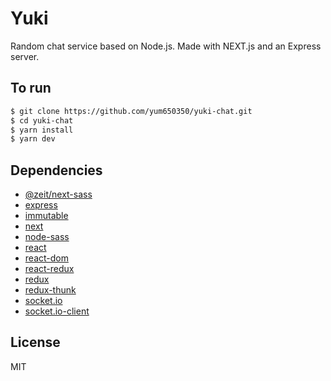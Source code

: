 # Yuki
Random chat service based on Node.js.
Made with NEXT.js and an Express server.

To run
----
```sh
$ git clone https://github.com/yum650350/yuki-chat.git
$ cd yuki-chat
$ yarn install
$ yarn dev
```
Dependencies
----
- [@zeit/next-sass](https://github.com/zeit/next-plugins/tree/master/packages/next-sass)
- [express](https://expressjs.com/)
- [immutable](https://immutable-js.github.io/immutable-js/)
- [next](https://nextjs.org/)
- [node-sass](https://github.com/sass/node-sass)
- [react](https://reactjs.org/)
- [react-dom](https://reactjs.org/)
- [react-redux](https://github.com/reduxjs/react-redux)
- [redux](https://redux.js.org/)
- [redux-thunk](https://github.com/reduxjs/redux-thunk)
- [socket.io](https://socket.io)
- [socket.io-client](https://socket.io)

License
----
MIT
